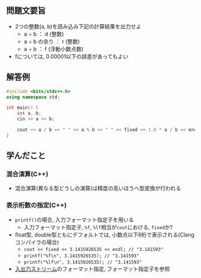 ## 問題文要旨
- 2つの整数(a, b)を読み込み下記の計算結果を出力せよ
    - a ÷ b ： d (整数)
    - a ÷ b の余り ： r (整数)
    - a ÷ b ： f (浮動小数点数)
- fについては, 0.00001以下の誤差があってもよい
## 解答例
```cpp
#include <bits/stdc++.h>
using namespace std;

int main() {
	int a, b;
	cin >> a >> b;

	cout << a / b << " " << a % b << " " << fixed << 1.0 * a / b << endl;
}
```
## 学んだこと
### 混合演算(C++)
- 混合演算(異なる型どうしの演算)は精度の高いほうへ型変換が行われる
### 表示桁数の指定(C++)
- `printf()`の場合, 入力フォーマット指定子を用いる
    - 入力フォーマット指定子, `%f`, `%lf`相当が`cout`における, `fixed`か?
- float型, double型ともにデフォルトでは, 小数点以下6桁で表示される(Clangコンパイラの場合)
    - `cout << fixed << 3.1415926535 << endl; // "3.141593"`
    - `printf("%f\n", 3.1415926535); // "3.141593"`
    - `printf("%lf\n", 3.1415926535); // "3.141593"`
- [入出力ストリーム](https://www-he.scphys.kyoto-u.ac.jp/member/n-kota/dokuwiki/doku.php?id=ja:cpp:iostream)のフォーマット指定, フォーマット指定子を参照

